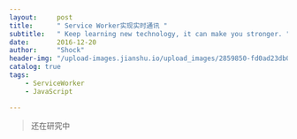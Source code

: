 ```yaml
---
layout:     post
title:      " Service Worker实现实时通讯 "
subtitle:   " Keep learning new technology, it can make you stronger. "
date:       2016-12-20
author:     "Shock"
header-img: "/upload-images.jianshu.io/upload_images/2859850-fd0ad23db0a64a13.png?imageMogr2/auto-orient/strip%7CimageView2/2/w/1240"
catalog: true
tags:
    - ServiceWorker
    - JavaScript

---
```

>还在研究中
